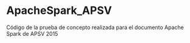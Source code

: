 # ApacheSpark_APSV

Código de la prueba de concepto realizada para el documento Apache Spark de APSV 2015
